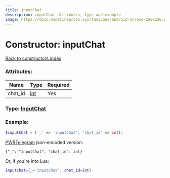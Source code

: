 ```yaml
---
title: inputChat
description: inputChat attributes, type and example
image: https://docs.madelineproto.xyz/favicons/android-chrome-256x256.png
---
```

# Constructor: inputChat  
[Back to constructors index](index.md)



### Attributes:

| Name     |    Type       | Required |
|----------|---------------|----------|
|chat\_id|[int](../types/int.md) | Yes|



### Type: [InputChat](../types/InputChat.md)


### Example:

```php
$inputChat = ['_' => 'inputChat', 'chat_id' => int];
```  

[PWRTelegram](https://pwrtelegram.xyz) json-encoded version:

```
{"_": "inputChat", "chat_id": int}
```


Or, if you're into Lua:

```lua
inputChat={_='inputChat', chat_id=int}

```


